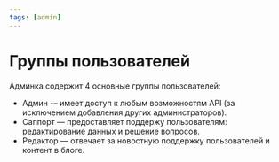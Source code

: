 ```yaml
---
tags: [admin]
---
```


# Группы пользователей

Админка содержит 4 основные группы пользователей:
* Админ -– имеет доступ к любым возможностям API (за исключением добавления других администраторов).
* Саппорт –– предоставляет поддержу пользователям: редактирование данных и решение вопросов.
* Редактор –– отвечает за новостную поддержку пользователей и контент в блоге.
